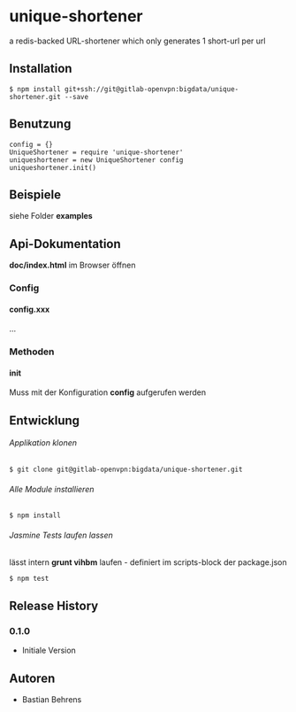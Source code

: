 # unique-shortener

a redis-backed URL-shortener which only generates 1 short-url per url

## Installation

    $ npm install git+ssh://git@gitlab-openvpn:bigdata/unique-shortener.git --save

## Benutzung

    config = {}
    UniqueShortener = require 'unique-shortener'
    uniqueshortener = new UniqueShortener config
    uniqueshortener.init()


## Beispiele

siehe Folder **examples**

## Api-Dokumentation

**doc/index.html** im Browser öffnen

### Config

#### config.xxx

...

### Methoden

#### init

Muss mit der Konfiguration **config** aufgerufen werden

## Entwicklung

###### Applikation klonen

    $ git clone git@gitlab-openvpn:bigdata/unique-shortener.git


###### Alle Module installieren

    $ npm install

###### Jasmine Tests laufen lassen 

lässt intern **grunt vihbm** laufen - definiert im scripts-block der package.json

    $ npm test

## Release History

### 0.1.0

* Initiale Version

## Autoren

* Bastian Behrens
